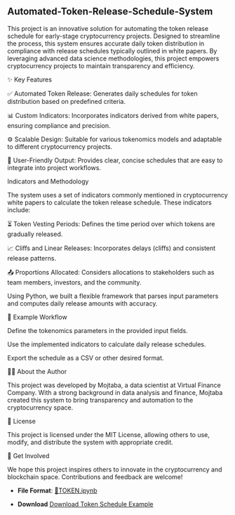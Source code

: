 ## Automated-Token-Release-Schedule-System
This project is an innovative solution for automating the token release schedule for early-stage cryptocurrency projects. Designed to streamline the process, this system ensures accurate daily token distribution in compliance with release schedules typically outlined in white papers. By leveraging advanced data science methodologies, this project empowers cryptocurrency projects to maintain transparency and efficiency.

✨ Key Features

✅ Automated Token Release: Generates daily schedules for token distribution based on predefined criteria.

📊 Custom Indicators: Incorporates indicators derived from white papers, ensuring compliance and precision.

⚙️ Scalable Design: Suitable for various tokenomics models and adaptable to different cryptocurrency projects.

📝 User-Friendly Output: Provides clear, concise schedules that are easy to integrate into project workflows.

 Indicators and Methodology

The system uses a set of indicators commonly mentioned in cryptocurrency white papers to calculate the token release schedule. These indicators include:

⏳ Token Vesting Periods: Defines the time period over which tokens are gradually released.

📈 Cliffs and Linear Releases: Incorporates delays (cliffs) and consistent release patterns.

📤 Proportions Allocated: Considers allocations to stakeholders such as team members, investors, and the community.

Using Python, we built a flexible framework that parses input parameters and computes daily release amounts with accuracy.

🧪 Example Workflow

Define the tokenomics parameters in the provided input fields.

Use the implemented indicators to calculate daily release schedules.

Export the schedule as a CSV or other desired format.

👨‍💻 About the Author

This project was developed by Mojtaba, a data scientist at Virtual Finance Company. With a strong background in data analysis and finance, Mojtaba created this system to bring transparency and automation to the cryptocurrency space.

📜 License

This project is licensed under the MIT License, allowing others to use, modify, and distribute the system with appropriate credit.

🌟 Get Involved

We hope this project inspires others to innovate in the cryptocurrency and blockchain space. Contributions and feedback are welcome!

- **File Format**: [📘TOKEN.ipynb](TOKEN.ipynb)

- **Download** [Download Token Schedule Example](figures/token_schedule.xlsx)

 
